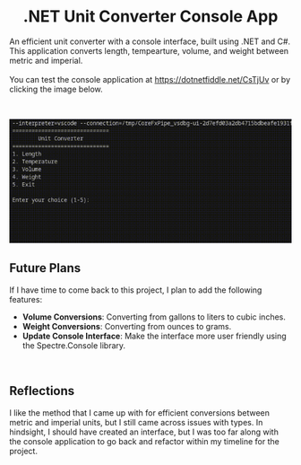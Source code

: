 <h1 align="center">
  .NET Unit Converter Console App
</h1>

An efficient unit converter with a console interface, built using .NET and C#. This application converts length, tempearture, volume, and weight between metric and imperial.<br/><br/>
You can test the console application at <a href="https://dotnetfiddle.net/CsTjUv">https://dotnetfiddle.net/CsTjUv</a> or by clicking the image below.

&nbsp;

<a href="https://dotnetfiddle.net/CsTjUv"><img src="example.gif" width="1280"></a>

## Future Plans
If I have time to come back to this project, I plan to add the following features:
- **Volume Conversions**: Converting from gallons to liters to cubic inches.
- **Weight Conversions**: Converting from ounces to grams.
- **Update Console Interface**: Make the interface more user friendly using the Spectre.Console library.

&nbsp;

## Reflections

I like the method that I came up with for efficient conversions between metric and imperial units, but I still came across issues with types. In hindsight, I should have created an interface, but I was too far along with the console application to go back and refactor within my timeline for the project.